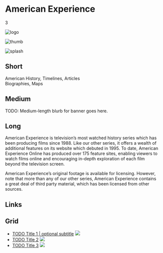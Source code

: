 # American Experience

3

![logo](https://s3.amazonaws.com/wgbhstocksales.org/content/collections/amex/amex-logo.png)

![thumb](http://placehold.it/348x196)

![splash](http://placehold.it/770x433)

## Short

American History, Timelines, Articles<br/>
Biographies, Maps

## Medium

TODO: Medium-length blurb for banner goes here.

## Long

American Experience is television’s most watched history series which has been 
producing films since 1988.   Like our other series, it offers a wealth of additional 
features on its website which debuted in 1995.  To date, American Experience Online 
has produced over 175 feature sites, enabling viewers to watch films online and 
encouraging in-depth exploration of each film beyond the television screen. 

American Experience’s original footage is available for licensing. However, note 
that more than any of our other series, American Experience contains a great deal 
of third party material, which has been licensed from other sources. 

## Links

## Grid

- [TODO Title 1 | optional subtitle](/TODO) ![](http://placehold.it/348x196)
- [TODO Title 2](/TODO) ![](http://placehold.it/348x196)
- [TODO Title 3](/TODO) ![](http://placehold.it/348x196)
